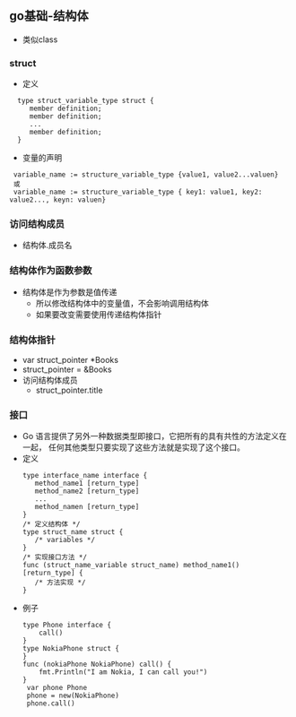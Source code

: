 
## go基础-结构体
 * 类似class

### struct
 * 定义
  ``` 
    type struct_variable_type struct {
       member definition;
       member definition;
       ...
       member definition;
    }
  ```
 * 变量的声明
 ``` 
  variable_name := structure_variable_type {value1, value2...valuen}
  或
  variable_name := structure_variable_type { key1: value1, key2: value2..., keyn: valuen}
 ```
 
### 访问结构成员
 * 结构体.成员名
 
### 结构体作为函数参数
 * 结构体是作为参数是值传递
   + 所以修改结构体中的变量值，不会影响调用结构体
   + 如果要改变需要使用传递结构体指针
 
### 结构体指针
 * var struct_pointer *Books
 * struct_pointer = &Books
 * 访问结构体成员
   + struct_pointer.title
   
### 接口
 * Go 语言提供了另外一种数据类型即接口，它把所有的具有共性的方法定义在一起，
 任何其他类型只要实现了这些方法就是实现了这个接口。
 * 定义
   ``` 
   type interface_name interface {
      method_name1 [return_type]
      method_name2 [return_type]
      ...
      method_namen [return_type]
   }
   /* 定义结构体 */
   type struct_name struct {
      /* variables */
   }
   /* 实现接口方法 */
   func (struct_name_variable struct_name) method_name1() [return_type] {
      /* 方法实现 */
   }
   ```
 * 例子
   ``` 
   type Phone interface {
       call()
   }
   type NokiaPhone struct {
   }
   func (nokiaPhone NokiaPhone) call() {
       fmt.Println("I am Nokia, I can call you!")
   }
    var phone Phone
    phone = new(NokiaPhone)
    phone.call()
   ```